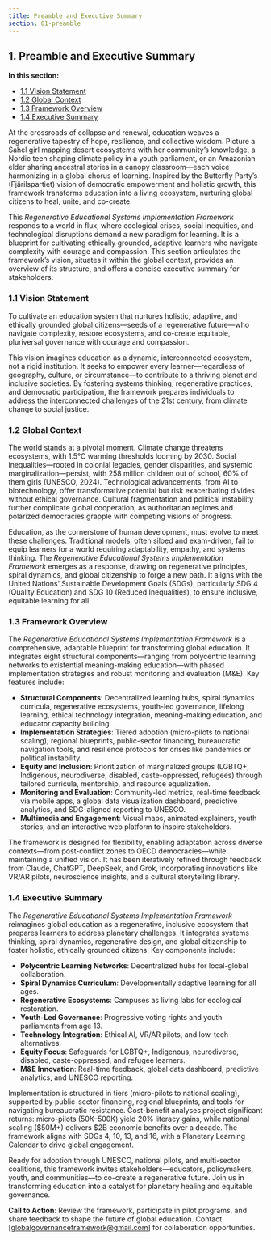 ```yaml
---
title: Preamble and Executive Summary
section: 01-preamble
---
```


## 1. Preamble and Executive Summary

**In this section:**
- [1.1 Vision Statement](#11-vision-statement)
- [1.2 Global Context](#12-global-context)
- [1.3 Framework Overview](#13-framework-overview)
- [1.4 Executive Summary](#14-executive-summary)

At the crossroads of collapse and renewal, education weaves a regenerative tapestry of hope, resilience, and collective wisdom. Picture a Sahel girl mapping desert ecosystems with her community’s knowledge, a Nordic teen shaping climate policy in a youth parliament, or an Amazonian elder sharing ancestral stories in a canopy classroom—each voice harmonizing in a global chorus of learning. Inspired by the Butterfly Party’s (Fjärilspartiet) vision of democratic empowerment and holistic growth, this framework transforms education into a living ecosystem, nurturing global citizens to heal, unite, and co-create. 

This *Regenerative Educational Systems Implementation Framework* responds to a world in flux, where ecological crises, social inequities, and technological disruptions demand a new paradigm for learning. It is a blueprint for cultivating ethically grounded, adaptive learners who navigate complexity with courage and compassion. This section articulates the framework’s vision, situates it within the global context, provides an overview of its structure, and offers a concise executive summary for stakeholders.

### <a id="11-vision-statement"></a>1.1 Vision Statement
To cultivate an education system that nurtures holistic, adaptive, and ethically grounded global citizens—seeds of a regenerative future—who navigate complexity, restore ecosystems, and co-create equitable, pluriversal governance with courage and compassion.

This vision imagines education as a dynamic, interconnected ecosystem, not a rigid institution. It seeks to empower every learner—regardless of geography, culture, or circumstance—to contribute to a thriving planet and inclusive societies. By fostering systems thinking, regenerative practices, and democratic participation, the framework prepares individuals to address the interconnected challenges of the 21st century, from climate change to social justice.

### <a id="12-global-context"></a>1.2 Global Context
The world stands at a pivotal moment. Climate change threatens ecosystems, with 1.5°C warming thresholds looming by 2030. Social inequalities—rooted in colonial legacies, gender disparities, and systemic marginalization—persist, with 258 million children out of school, 60% of them girls (UNESCO, 2024). Technological advancements, from AI to biotechnology, offer transformative potential but risk exacerbating divides without ethical governance. Cultural fragmentation and political instability further complicate global cooperation, as authoritarian regimes and polarized democracies grapple with competing visions of progress.

Education, as the cornerstone of human development, must evolve to meet these challenges. Traditional models, often siloed and exam-driven, fail to equip learners for a world requiring adaptability, empathy, and systems thinking. The *Regenerative Educational Systems Implementation Framework* emerges as a response, drawing on regenerative principles, spiral dynamics, and global citizenship to forge a new path. It aligns with the United Nations’ Sustainable Development Goals (SDGs), particularly SDG 4 (Quality Education) and SDG 10 (Reduced Inequalities), to ensure inclusive, equitable learning for all.

### <a id="13-framework-overview"></a>1.3 Framework Overview
The *Regenerative Educational Systems Implementation Framework* is a comprehensive, adaptable blueprint for transforming global education. It integrates eight structural components—ranging from polycentric learning networks to existential meaning-making education—with phased implementation strategies and robust monitoring and evaluation (M&E). Key features include:

- **Structural Components**: Decentralized learning hubs, spiral dynamics curricula, regenerative ecosystems, youth-led governance, lifelong learning, ethical technology integration, meaning-making education, and educator capacity building.
- **Implementation Strategies**: Tiered adoption (micro-pilots to national scaling), regional blueprints, public-sector financing, bureaucratic navigation tools, and resilience protocols for crises like pandemics or political instability.
- **Equity and Inclusion**: Prioritization of marginalized groups (LGBTQ+, Indigenous, neurodiverse, disabled, caste-oppressed, refugees) through tailored curricula, mentorship, and resource equalization.
- **Monitoring and Evaluation**: Community-led metrics, real-time feedback via mobile apps, a global data visualization dashboard, predictive analytics, and SDG-aligned reporting to UNESCO.
- **Multimedia and Engagement**: Visual maps, animated explainers, youth stories, and an interactive web platform to inspire stakeholders.

The framework is designed for flexibility, enabling adaptation across diverse contexts—from post-conflict zones to OECD democracies—while maintaining a unified vision. It has been iteratively refined through feedback from Claude, ChatGPT, DeepSeek, and Grok, incorporating innovations like VR/AR pilots, neuroscience insights, and a cultural storytelling library.

### <a id="14-executive-summary"></a>1.4 Executive Summary
The *Regenerative Educational Systems Implementation Framework* reimagines global education as a regenerative, inclusive ecosystem that prepares learners to address planetary challenges. It integrates systems thinking, spiral dynamics, regenerative design, and global citizenship to foster holistic, ethically grounded citizens. Key components include:

- **Polycentric Learning Networks**: Decentralized hubs for local-global collaboration.
- **Spiral Dynamics Curriculum**: Developmentally adaptive learning for all ages.
- **Regenerative Ecosystems**: Campuses as living labs for ecological restoration.
- **Youth-Led Governance**: Progressive voting rights and youth parliaments from age 13.
- **Technology Integration**: Ethical AI, VR/AR pilots, and low-tech alternatives.
- **Equity Focus**: Safeguards for LGBTQ+, Indigenous, neurodiverse, disabled, caste-oppressed, and refugee learners.
- **M&E Innovation**: Real-time feedback, global data dashboard, predictive analytics, and UNESCO reporting.

Implementation is structured in tiers (micro-pilots to national scaling), supported by public-sector financing, regional blueprints, and tools for navigating bureaucratic resistance. Cost-benefit analyses project significant returns: micro-pilots ($50K–$500K) yield 20% literacy gains, while national scaling ($50M+) delivers $2B economic benefits over a decade. The framework aligns with SDGs 4, 10, 13, and 16, with a Planetary Learning Calendar to drive global engagement.

Ready for adoption through UNESCO, national pilots, and multi-sector coalitions, this framework invites stakeholders—educators, policymakers, youth, and communities—to co-create a regenerative future. Join us in transforming education into a catalyst for planetary healing and equitable governance.

**Call to Action**: Review the framework, participate in pilot programs, and share feedback to shape the future of global education. Contact [globalgovernanceframework@gmail.com] for collaboration opportunities.
